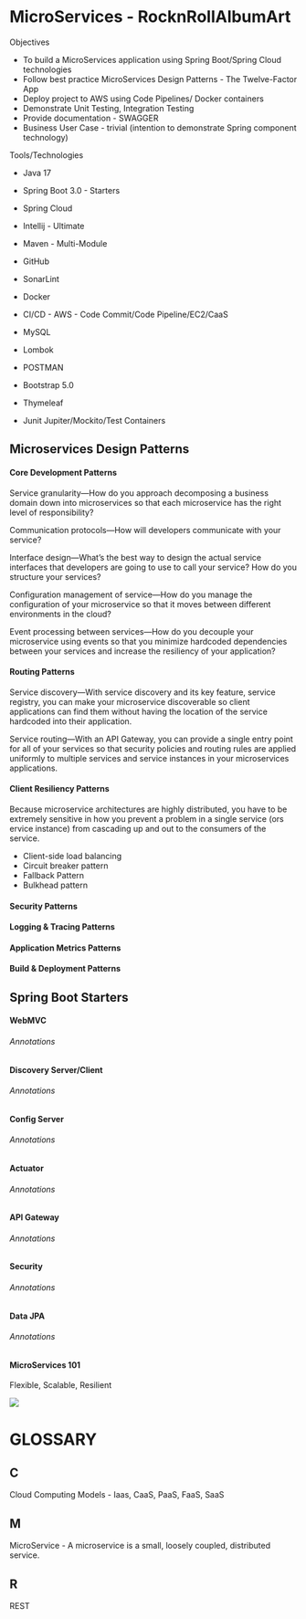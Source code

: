 # MicroServices - RocknRollAlbumArt

Objectives
- To build a MicroServices application using Spring Boot/Spring Cloud technologies
- Follow best practice MicroServices Design Patterns - The Twelve-Factor App
- Deploy project to AWS using Code Pipelines/ Docker containers
- Demonstrate Unit Testing, Integration Testing
- Provide documentation - SWAGGER
- Business User Case - trivial (intention to demonstrate Spring component technology)

Tools/Technologies
* Java 17
* Spring Boot 3.0 - Starters


* Spring Cloud
* Intellij - Ultimate
* Maven - Multi-Module
* GitHub
* SonarLint
* Docker
* CI/CD - AWS - Code Commit/Code Pipeline/EC2/CaaS
* MySQL
* Lombok
* POSTMAN
* Bootstrap 5.0
* Thymeleaf
* Junit Jupiter/Mockito/Test Containers



## Microservices Design Patterns
#### Core Development Patterns
Service granularity—How do you approach decomposing a business domain down into microservices so that each microservice has the right level of responsibility?

Communication protocols—How will developers communicate with your service?

Interface design—What’s the best way to design the actual service interfaces that developers are going to use to call your service? How do you structure your services?

Configuration management of service—How do you manage the configuration of your microservice so that it moves between different environments in the cloud?

Event processing between services—How do you decouple your microservice using events so that you minimize hardcoded dependencies between your services and increase the resiliency of your application?


#### Routing Patterns

Service discovery—With service discovery and its key feature, service registry, you can make your microservice discoverable so client applications can find them without having the location of the service hardcoded into their application.

Service routing—With an API Gateway, you can provide a single entry point for all of your services so that security policies and routing rules are applied uniformly to multiple services and service instances in your microservices applications. 

#### Client Resiliency Patterns

Because microservice architectures are highly distributed, you have to be extremely sensitive in how you prevent a problem in a single service (ors ervice instance) from cascading up and out to the consumers of the service.

* Client-side load balancing
* Circuit breaker pattern
* Fallback Pattern
* Bulkhead pattern


#### Security Patterns
#### Logging & Tracing Patterns
#### Application Metrics Patterns
#### Build & Deployment Patterns



## Spring Boot Starters

#### WebMVC

###### Annotations

#### Discovery Server/Client

###### Annotations

#### Config Server

###### Annotations

#### Actuator

###### Annotations

#### API Gateway

###### Annotations

#### Security

###### Annotations

#### Data JPA

###### Annotations


#### MicroServices 101
Flexible, Scalable, Resilient

![](Micorservices%20Guidelines.jpg)

# GLOSSARY

## C
Cloud Computing Models - Iaas, CaaS, PaaS, FaaS, SaaS

## M

MicroService - A microservice is a small, loosely coupled, distributed service.


## R

REST